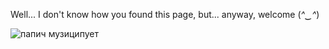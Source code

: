 Well... I don't know how you found this page, but... anyway, welcome 	(*^‿^*)

![папич музиципует](https://github.com/onix1t/onix1t/assets/128419047/7aa24c9c-047f-435c-a7bd-07628faa1d97)
